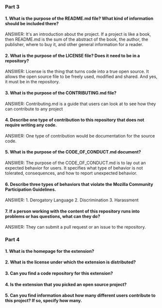 ### Part 3

#### 1. What is the purpose of the README.md file? What kind of information should be included there?
ANSWER: It's an introduction about the project. If a project is like a book, then README.md is the sum of the abstract of the book, the author, the publisher, where to buy it, and other general information for a reader. 

#### 2. What is the purpose of the LICENSE file? Does it need to be in a repository?
ANSWER: License is the thing that turns code into a true open source. It allows the open source file to be freely used, modified and shared. And yes, it must be in the repository.

#### 3. What is the purpose of the CONTRIBUTING.md file?
ANSWER: Contributing.md is a guide that users can look at to see how they can contribute to any project

#### 4. Describe one type of contribution to this repository that does not require writing any code.
ANSWER: One type of contribution would be documentation for the source code.

#### 5. What is the purpose of the CODE_OF_CONDUCT.md document?
ANSWER: The purpose of the CODE_OF_CONDUCT.md is to lay out an expected behavior for users.  It specifies what type of behavior is not tolerated, consequences, and how to report unexpected behavior.

#### 6. Describe three types of behaviors that violate the Mozilla Community Participation Guidelines.  
ANSWER: 1. Derogatory Language 2. Discrimination 3. Harassment

#### 7. If a person working with the content of this repository runs into problems or has questions, what can they do?
ANSWER: They can submit a pull request or an issue to the repository.

### Part 4
#### 1. What is the homepage for the extension?
#### 2. What is the license under which the extension is distributed?
#### 3. Can you find a code repository for this extension?
#### 4. Is the extension that you picked an open source project?
#### 5. Can you find information about how many different users contribute to this project? If so, specify how many.

